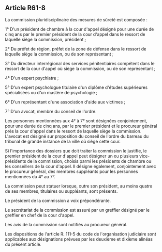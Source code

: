 Article R61-8
----
La commission pluridisciplinaire des mesures de sûreté est composée :

1° D'un président de chambre à la cour d'appel désigné pour une durée de cinq
ans par le premier président de la cour d'appel dans le ressort de laquelle
siège la commission, président ;

2° Du préfet de région, préfet de la zone de défense dans le ressort de laquelle
siège la commission, ou de son représentant ;

3° Du directeur interrégional des services pénitentiaires compétent dans le
ressort de la cour d'appel où siège la commission, ou de son représentant ;

4° D'un expert psychiatre ;

5° D'un expert psychologue titulaire d'un diplôme d'études supérieures
spécialisées ou d'un mastère de psychologie ;

6° D'un représentant d'une association d'aide aux victimes ;

7° D'un avocat, membre du conseil de l'ordre.

Les personnes mentionnées aux 4° à 7° sont désignées conjointement, pour une
durée de cinq ans, par le premier président et le procureur général près la cour
d'appel dans le ressort de laquelle siège la commission. L'avocat est désigné
sur proposition du conseil de l'ordre du barreau du tribunal de grande instance
de la ville où siège cette cour.

Si l'importance des dossiers que doit traiter la commission le justifie, le
premier président de la cour d'appel peut désigner un ou plusieurs vice-
présidents de la commission, choisis parmi les présidents de chambre ou les
conseillers de la cour d'appel. Il désigne également, conjointement avec le
procureur général, des membres suppléants pour les personnes mentionnées du 4°
au 7°.

La commission peut statuer lorsque, outre son président, au moins quatre de ses
membres, titulaires ou suppléants, sont présents.

Le président de la commission a voix prépondérante.

Le secrétariat de la commission est assuré par un greffier désigné par le
greffier en chef de la cour d'appel.

Les avis de la commission sont notifiés au procureur général.

Les dispositions de l'article R. 111-5 du code de l'organisation judiciaire sont
applicables aux désignations prévues par les deuxième et dixième alinéas du
présent article.
